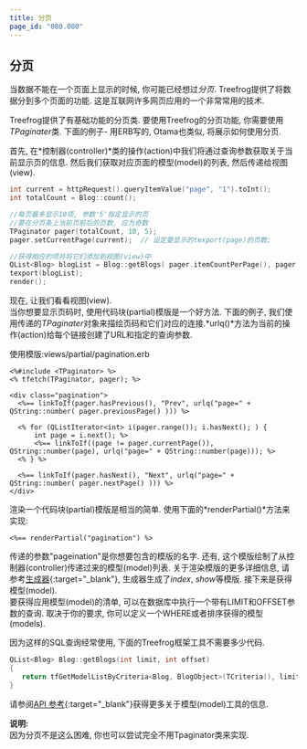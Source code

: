 ```yaml
---
title: 分页
page_id: "080.080"
---
```


## 分页

当数据不能在一个页面上显示的时候, 你可能已经想过*分页*. Treefrog提供了将数据分到多个页面的功能. 这是互联网许多网页应用的一个非常常用的技术.

Treefrog提供了有基础功能的分页类. 要使用Treefrog的分页功能, 你需要使用*TPaginater*类. 下面的例子- 用ERB写的, Otama也类似, 将展示如何使用分页.

首先, 在*控制器(controller)*类的操作(action)中我们将通过查询参数获取关于当前显示页的信息. 然后我们获取对应页面的模型(model)的列表, 然后传递给视图(view).

```c++
int current = httpRequest().queryItemValue("page", "1").toInt();
int totalCount = Blog::count();

//每页最多显示10项, 参数'5'指定显示的页
//要在分页条上当前页前后的页数, 应为奇数
TPaginator pager(totalCount, 10, 5);
pager.setCurrentPage(current);  // 设定要显示的texport(page)的页数;

//获得相应的项并将它们添加到视图(view)中
QList<Blog> blogList = Blog::getBlogs( pager.itemCountPerPage(), pager.offset() );
texport(blogList);
render();
```

现在, 让我们看看视图(view).<br>
当你想要显示页码时, 使用代码块(partial)模版是一个好方法.
下面的例子, 我们使用传递的*TPaginater*对象来描绘页码和它们对应的连接.*urlq()*方法为当前的操作(action)给每个链接创建了URL和指定的查询参数.

使用模版:views/partial/pagination.erb

```
<%#include <TPaginator> %>
<% tfetch(TPaginator, pager); %>

<div class="pagination">
  <%== linkToIf(pager.hasPrevious(), "Prev", urlq("page=" + QString::number( pager.previousPage() ))) %>

  <% for (QListIterator<int> i(pager.range()); i.hasNext(); ) {
      int page = i.next(); %>
      <%== linkToIf((page != pager.currentPage()), QString::number(page), urlq("page=" + QString::number(page))); %>
  <% } %>

  <%== linkToIf(pager.hasNext(), "Next", urlq("page=" + QString::number( pager.nextPage() ))) %>
</div>
```

渲染一个代码块(partial)模版是相当的简单. 使用下面的*renderPartial()*方法来实现:

```
<%== renderPartial("pagination") %>
```

传递的参数"pageination"是你想要包含的模版的名字. 还有, 这个模版绘制了从控制器(controller)传递过来的模型(model)列表. 关于渲染模版的更多详细信息, 请参考[生成器](/ch/user-guide/generator/index.html){:target="_blank"}, 生成器生成了*index*, *show*等模版.
接下来是获得模型(model).<br>
要获得应用模型(model)的清单, 可以在数据库中执行一个带有LIMIT和OFFSET参数的查询. 取决于你的要求, 你可以定义一个WHERE或者排序获得的模型(models).

因为这样的SQL查询经常使用, 下面的Treefrog框架工具不需要多少代码.

```c++
QList<Blog> Blog::getBlogs(int limit, int offset)
{
   return tfGetModelListByCriteria<Blog, BlogObject>(TCriteria(), limit, offset);
}
```

请参阅[API 参考](http://treefrogframework.org/tf_doxygen/tmodelutil_8h.html){:target="_blank"}获得更多关于模型(model)工具的信息.

**说明:**<br>
因为分页不是这么困难, 你也可以尝试完全不用Tpaginator类来实现.